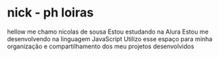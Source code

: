 
# nick - ph loiras 
hellow me chamo nicolas de sousa 
Estou estudando na Alura
Estou me desenvolvendo na linguagem JavaScript
Utilizo esse espaço para minha organização e compartilhamento dos meu projetos desenvolvidos
